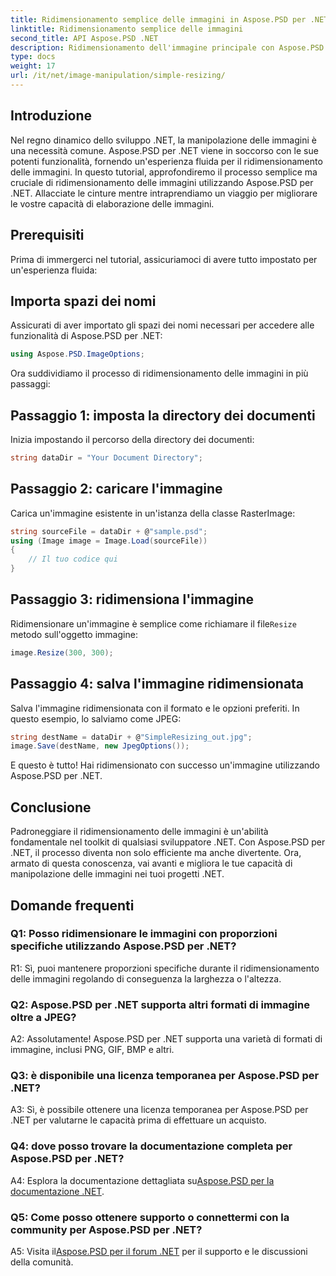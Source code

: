 ```yaml
---
title: Ridimensionamento semplice delle immagini in Aspose.PSD per .NET
linktitle: Ridimensionamento semplice delle immagini
second_title: API Aspose.PSD .NET
description: Ridimensionamento dell'immagine principale con Aspose.PSD per .NET. Efficiente, continuo e potente. Migliora i tuoi progetti .NET senza sforzo.
type: docs
weight: 17
url: /it/net/image-manipulation/simple-resizing/
---
```

## Introduzione

Nel regno dinamico dello sviluppo .NET, la manipolazione delle immagini è una necessità comune. Aspose.PSD per .NET viene in soccorso con le sue potenti funzionalità, fornendo un'esperienza fluida per il ridimensionamento delle immagini. In questo tutorial, approfondiremo il processo semplice ma cruciale di ridimensionamento delle immagini utilizzando Aspose.PSD per .NET. Allacciate le cinture mentre intraprendiamo un viaggio per migliorare le vostre capacità di elaborazione delle immagini.

## Prerequisiti

Prima di immergerci nel tutorial, assicuriamoci di avere tutto impostato per un'esperienza fluida:

## Importa spazi dei nomi

Assicurati di aver importato gli spazi dei nomi necessari per accedere alle funzionalità di Aspose.PSD per .NET:

```csharp
using Aspose.PSD.ImageOptions;
```

Ora suddividiamo il processo di ridimensionamento delle immagini in più passaggi:

## Passaggio 1: imposta la directory dei documenti

Inizia impostando il percorso della directory dei documenti:

```csharp
string dataDir = "Your Document Directory";
```

## Passaggio 2: caricare l'immagine

Carica un'immagine esistente in un'istanza della classe RasterImage:

```csharp
string sourceFile = dataDir + @"sample.psd";
using (Image image = Image.Load(sourceFile))
{
    // Il tuo codice qui
}
```

## Passaggio 3: ridimensiona l'immagine

 Ridimensionare un'immagine è semplice come richiamare il file`Resize` metodo sull'oggetto immagine:

```csharp
image.Resize(300, 300);
```

## Passaggio 4: salva l'immagine ridimensionata

Salva l'immagine ridimensionata con il formato e le opzioni preferiti. In questo esempio, lo salviamo come JPEG:

```csharp
string destName = dataDir + @"SimpleResizing_out.jpg";
image.Save(destName, new JpegOptions());
```

E questo è tutto! Hai ridimensionato con successo un'immagine utilizzando Aspose.PSD per .NET.

## Conclusione

Padroneggiare il ridimensionamento delle immagini è un'abilità fondamentale nel toolkit di qualsiasi sviluppatore .NET. Con Aspose.PSD per .NET, il processo diventa non solo efficiente ma anche divertente. Ora, armato di questa conoscenza, vai avanti e migliora le tue capacità di manipolazione delle immagini nei tuoi progetti .NET.

## Domande frequenti

### Q1: Posso ridimensionare le immagini con proporzioni specifiche utilizzando Aspose.PSD per .NET?

R1: Sì, puoi mantenere proporzioni specifiche durante il ridimensionamento delle immagini regolando di conseguenza la larghezza o l'altezza.

### Q2: Aspose.PSD per .NET supporta altri formati di immagine oltre a JPEG?

A2: Assolutamente! Aspose.PSD per .NET supporta una varietà di formati di immagine, inclusi PNG, GIF, BMP e altri.

### Q3: è disponibile una licenza temporanea per Aspose.PSD per .NET?

A3: Sì, è possibile ottenere una licenza temporanea per Aspose.PSD per .NET per valutarne le capacità prima di effettuare un acquisto.

### Q4: dove posso trovare la documentazione completa per Aspose.PSD per .NET?

 A4: Esplora la documentazione dettagliata su[Aspose.PSD per la documentazione .NET](https://reference.aspose.com/psd/net/).

### Q5: Come posso ottenere supporto o connettermi con la community per Aspose.PSD per .NET?

 A5: Visita il[Aspose.PSD per il forum .NET](https://forum.aspose.com/c/psd/34) per il supporto e le discussioni della comunità.